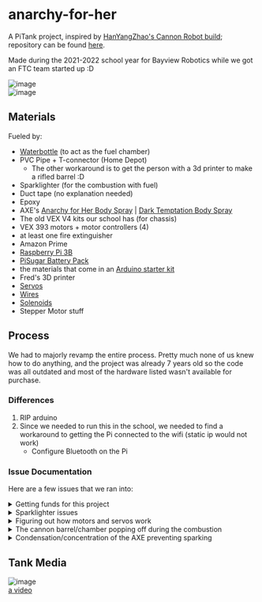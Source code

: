 # anarchy-for-her

A PiTank project, inspired by [HanYangZhao's Cannon Robot build](http://www.instructables.com/id/PiTank-A-web-controlled-tank-with-real-time-video-/); repository can be found [here](https://github.com/HanYangZhao/CannonRobot). 

Made during the 2021-2022 school year for Bayview Robotics while we got an FTC team started up :D

![image](https://cdn.discordapp.com/attachments/914745005346811924/920447237308420156/IMG_1701.png)  
![image](https://cdn.discordapp.com/attachments/914745005346811924/920447237643972619/IMG_1698.png)

## Materials
Fueled by:
- [Waterbottle](https://www.amazon.ca/gp/product/B001NCDE8O/ref=ppx_yo_dt_b_asin_title_o00_s00?ie=UTF8&psc=1) (to act as the fuel chamber)
- PVC Pipe + T-connector (Home Depot)
    - The other workaround is to get the person with a 3d printer to make a rifled barrel :D
- Sparklighter (for the combustion with fuel)
- Duct tape (no explanation needed)
- Epoxy
- AXE's [Anarchy for Her Body Spray](https://www.amazon.ca/Axe-Anarchy-Daily-Fragrance-113g/dp/B009EC4ET8/ref=sr_1_9?crid=12NDWDR5TJ086&keywords=axe%2Banarchy%2Bfor%2Bher%2Bbody%2Bspray&qid=1650038721&sprefix=axe%2Banarchy%2Bfor%2Bherbody%2Bspray%2Caps%2C71&sr=8-9&th=1) | [Dark Temptation Body Spray](https://www.amazon.ca/Dark-Temptation-Daily-Fragrance-113g/dp/B01B1DN650/ref=sr_1_4_sspa?keywords=axe+dark+temptation+body+spray&qid=1637615062&sr=8-4-spons&psc=1&spLa=ZW5jcnlwdGVkUXVhbGlmaWVyPUFHTlBGMk5OUVJEQjUmZW5jcnlwdGVkSWQ9QTA3NzcxNjMyTzlTMkwwRVVDUUxHJmVuY3J5cHRlZEFkSWQ9QTAwMTY4MzVXTUw2WlpURklOWlImd2lkZ2V0TmFtZT1zcF9hdGYmYWN0aW9uPWNsaWNrUmVkaXJlY3QmZG9Ob3RMb2dDbGljaz10cnVl)  
- The old VEX V4 kits our school has (for chassis)
- VEX 393 motors + motor controllers (4)
- at least one fire extinguisher 
- Amazon Prime
- [Raspberry Pi 3B](https://www.canakit.com/raspberry-pi-3-model-b-plus.html)
- [PiSugar Battery Pack](https://www.amazon.ca/Pisugar2-Portable-Platform-Raspberry-Accessories/dp/B08D8PPCKN/ref=cm_cr_arp_d_product_top?ie=UTF8)
- the materials that come in an [Arduino starter kit](https://www.amazon.ca/Elegoo-Project-Starter-Tutorial-Arduino/dp/B01D8KOZF4/ref=asc_df_B01D8KOZF4/?tag=googleshopc0c-20&linkCode=df0&hvadid=292968375828&hvpos=&hvnetw=g&hvrand=6903158297644869653&hvpone=&hvptwo=&hvqmt=&hvdev=c&hvdvcmdl=&hvlocint=&hvlocphy=9000792&hvtargid=pla-406302474425&psc=1)
- Fred's 3D printer
- [Servos](https://www.amazon.ca/gp/product/B07VT5T9JC/ref=ox_sc_act_title_2?smid=A2FI4MJY3VQVX5&psc=1)
- [Wires](https://www.amazon.ca/Premium-Breadboard-Jumper-100-Pack-Hellotronics/dp/B07ZHXPQWS?th=1)
- [Solenoids](https://www.amazon.ca/gp/product/B07Y5TVG6Z/ref=ox_sc_act_title_1?smid=A2KRDQ1AI5Y5G6&psc=1)
- Stepper Motor stuff


## Process
We had to majorly revamp the entire process. Pretty much none of us knew how to do anything, and the project was already 7 years old so the code was all outdated and most of the hardware listed wasn't available for purchase. 

### Differences
1. RIP arduino
2. Since we needed to run this in the school, we needed to find a workaround to getting the Pi connected to the wifi (static ip would not work)
    - Configure Bluetooth on the Pi

### Issue Documentation
Here are a few issues that we ran into:
<details>
<summary>Getting funds for this project</summary>
Robotics is incredibly expensive. The school being out of funds for 2 years also didn't help, so we applied to a grant to buy parts for both this project and for future club use :D
</details>

<details>
<summary>Sparklighter issues</summary>

+ <details>
    <summary>Not sparking</summary>
    Make sure the wires are not crossed so the current doesn't jump
  </details> 

+ <details>
    <summary>Residue on the conductors</summary>
    Scrape it off with a knife/clean it with rubbing alcohol
  </details>
</details>

<details>
<summary>Figuring out how motors and servos work</summary>
There's an ungodly amount of trial and error involved here, but the main takeaway was to simply test code to see if it worked. 
<br></br>
Motors and servos receive signals, or a PWM value, as instruction. PWM is pulse width modulation, meaning it will pulse a signal with a certain frequency to relay instruction. After sitting down with the VEX motors for 4 excruciating hours, I found that the PWM values it took were from between 6-22 by running a loop with PWM output from 1-100 and observing the behavior (direction, speeds). 
</details>

<details>
<summary>The cannon barrel/chamber popping off during the combustion</summary>
This just means that the AXE:oxygen ratio was perfect. Concluded that AXE can be used as butane.
<br></br>
Also figured out that using epoxy over duct tape might've been a better idea 
</details>

<details>
<summary>Condensation/concentration of the AXE preventing sparking</summary>
Chopstick + paper towel :D
<br></br>
On a more serious note, the environment/temperature of the room where you're firing plays a huge role. As Canadians we're at a clear disadvantage
<br></br>
As suggested, adding some sort of ventilation would work, probably a fan 
</details>

## Tank Media
![image](https://cdn.discordapp.com/attachments/754151523600039959/947550928356122664/IMG_2963.png)  
[a video](https://cdn.discordapp.com/attachments/488107788329943042/964552199428517918/cannon5.mp4)  
